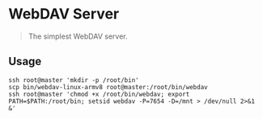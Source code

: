# WebDAV Server

> The simplest WebDAV server.

## Usage

```shell
ssh root@master 'mkdir -p /root/bin'
scp bin/webdav-linux-armv8 root@master:/root/bin/webdav
ssh root@master 'chmod +x /root/bin/webdav; export PATH=$PATH:/root/bin; setsid webdav -P=7654 -D=/mnt > /dev/null 2>&1 &'
```
